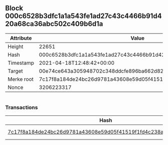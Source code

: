 ## Block 000c6528b3dfc1a1a543fe1ad27c43c4466b91d420a68ca36abc502c409b6d1a

Attribute | Value
--- | ---
Height | 22651
Hash | 000c6528b3dfc1a1a543fe1ad27c43c4466b91d420a68ca36abc502c409b6d1a
Timestamp | 2021-04-18T12:48:42+00:00
Target | 00e74ce643a305948702c348ddcfe896ba662d82c1a228faf4ad12250f07334e
Merke root | 7c17f8a184de24bc26d9781a43608e59d05f41519f1fd4c238ae1c431acd9668
Nonce | 3206223317

```

```

### Transactions

Hash | Amount
--- | ---
[7c17f8a184de24bc26d9781a43608e59d05f41519f1fd4c238ae1c431acd9668](7c17f8a184de24bc26d9781a43608e59d05f41519f1fd4c238ae1c431acd9668.md) | 10.00000000 SKEPTI 
